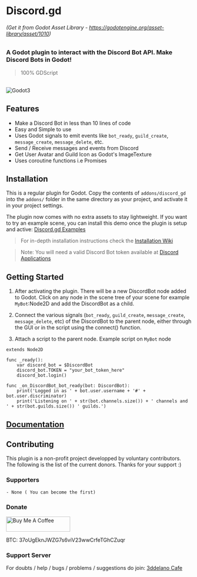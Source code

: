 Discord.gd
=========================================
###### (Get it from Godot Asset Library - https://godotengine.org/asset-library/asset/1010)


### A Godot plugin to interact with the Discord Bot API. Make Discord Bots in Godot!

> 100% GDScript

<br>
<img alt="Godot3" src="https://img.shields.io/badge/-Godot 3.3.x-478CBF?style=for-the-badge&logo=godotengine&logoWidth=20&logoColor=white" />

Features
--------------

- Make a Discord Bot in less than 10 lines of code
- Easy and Simple to use
- Uses Godot signals to emit events like `bot_ready`, `guild_create`, `message_create`, `message_delete`, etc.
- Send / Receive messages and events from Discord
- Get User Avatar and Guild Icon as Godot's ImageTexture
- Uses coroutine functions i.e Promises


Installation
--------------

This is a regular plugin for Godot.
Copy the contents of `addons/discord_gd` into the `addons/` folder in the same directory as your project, and activate it in your project settings.

The plugin now comes with no extra assets to stay lightweight.
If you want to try an example scene, you can install this demo once the plugin is setup and active: [Discord.gd Examples](https://github.com/3ddelano/discord_gd_examples)

> For in-depth installation instructions check the [Installation Wiki](https://github.com/3ddelano/discord.gd/wiki/Installation)

> Note: You will need a valid Discord Bot token available at [Discord Applications](https://discord.com/developers/applications)


Getting Started
----------

1. After activating the plugin. There will be a new DiscordBot node added to Godot.
Click on any node in the scene tree of your scene for example `MyBot`:Node2D and add the DiscordBot as a child.

2. Connect the various signals (`bot_ready`, `guild_create`, `message_create`, `message_delete`, etc) of the DiscordBot to the parent node, either through the GUI or in the script using the connect() function.

3. Attach a script to the parent node.
Example script on `MyBot` node

```GDScript
extends Node2D

func _ready():
	var discord_bot = $DiscordBot
	discord_bot.TOKEN = "your_bot_token_here"
	discord_bot.login()
	
func _on_DiscordBot_bot_ready(bot: DiscordBot):
	print('Logged in as ' + bot.user.username + '#' + bot.user.discriminator)
	print('Listening on ' + str(bot.channels.size()) + ' channels and ' + str(bot.guilds.size()) ' guilds.')

```

[Documentation](https://github.com/3ddelano/discord.gd/wiki)
----------


Contributing
-----------

This plugin is a non-profit project developped by voluntary contributors. The following is the list of the current donors.
Thanks for your support :)

### Supporters

```
- None ( You can become the first)
```

### Donate
<a href="https://www.buymeacoffee.com/3ddelano" target="_blank"><img height="41" width="174" src="https://cdn.buymeacoffee.com/buttons/v2/default-red.png" alt="Buy Me A Coffee" width="150" ></a>

BTC: 37oUgEknJWZG7s6viV23wwCrfeTGhCZuqr

### Support Server
For doubts / help / bugs / problems / suggestions do join: [3ddelano Cafe](https://discord.gg/FZY9TqW)